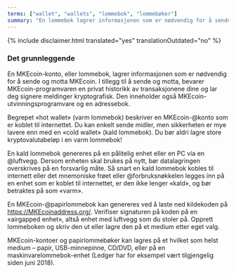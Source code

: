 ```yaml
---
terms: ["wallet", "wallets", "lommebok", "lommebøker"]
summary: "En lommebok lagrer informasjonen som er nødvendig for å sende og motta MKEcoin "
---
```


{% include disclaimer.html translated="yes" translationOutdated="no" %}
### Det grunnleggende

En MKEcoin-konto, eller lommebok, lagrer informasjonen som er nødvendig for å sende og motta MKEcoin. I tillegg til å sende og motta, bevarer MKEcoin-programvaren en privat historikk av transaksjonene dine og lar deg signere meldinger kryptografisk. Den inneholder også MKEcoin-utvinningsprogramvare og en adressebok.

Begrepet «hot wallet» (varm lommebok) beskriver en MKEcoin-@konto som er koblet til internettet. Du kan enkelt sende midler, men sikkerheten er mye lavere enn med en «cold wallet» (kald lommebok). Du bør aldri lagre store kryptovalutabeløp i en varm lommebok!

En kald lommebok genereres på en pålitelig enhet eller en PC via en @luftvegg. Dersom enheten skal brukes på nytt, bør datalagringen overskrives på en forsvarlig måte. Så snart en kald lommebok kobles til internett eller det mnemoniske frøet eller @forbruksnøkkelen legges inn på en enhet som er koblet til internettet, er den ikke lenger «kald», og bør betraktes på som «varm».

En MKEcoin-@papirlommebok kan genereres ved å laste ned kildekoden på https://MKEcoinaddress.org/. Verifiser signaturen på koden på en «airgapped enhet», altså enhet med luftvegg som du stoler på. Opprett lommeboken og skriv den ut eller lagre den på et medium etter eget valg.

MKEcoin-kontoer og papirlommebøker kan lagres på et hvilket som helst medium – papir, USB-minnepinne, CD/DVD, eller på en maskinvarelommebok-enhet (Ledger har for eksempel vært tilgjengelig siden juni 2018).
